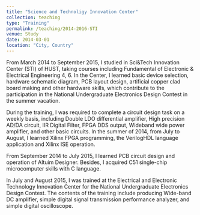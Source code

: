 ```yaml
---
title: "Science and Technoligy Innovation Center"
collection: teaching
type: "Training"
permalink: /teaching/2014-2016-STI
venue: Study
date: 2014-03-01
location: "City, Country"
---
```


From March 2014 to September 2015, I studied in Sci&Tech Innovation Center (STI) of HUST, taking courses including Fundamental of Electronic & Electrical Engineering 4, 6. In the Center, I learned basic device selection, hardware schematic diagram, PCB layout design, artificial copper clad board making and other hardware skills, which contribute to the participation in the National Undergraduate Electronics Design Contest in the summer vacation.

During the training, I was required to complete a circuit design task on a weekly basis, including Double LDO differential amplifier, High precision AD/DA circuit, IIR Digital Filter, FPGA DDS output, Wideband wide power amplifier, and other basic circuits.
In the summer of 2014, from July to August, I learned Xilinx FPGA programming, the VerilogHDL language application and Xilinx ISE operation. 

From September 2014 to July 2015, I learned PCB circuit design and operation of Altuim Designer. Besides, I acquired C51 single-chip microcomputer skills with C language. 

In July and August 2015, I was trained at the Electrical and Electronic Technology Innovation Center for the National Undergraduate Electronics Design Contest. The contents of the training include producing Wide-band DC amplifier, simple digital signal transmission performance analyzer, and simple digital oscilloscope.
